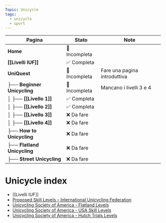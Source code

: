 ```yaml
---
Topic: Unicycle
tags:
  - unicycle
  - sport
---
```

| Pagina                      | Stato         | Note                         |
| --------------------------- | ------------- | ---------------------------- |
| **Home**                    | 🔄 Incompleta |                              |
| **[[Livelli IUF]]**         | ✅ Completa    |                              |
| **UniQuest**                | 🔄 Incompleta | Fare una pagina introduttiva |
| ├── **Beginner Unicycling** | 🔄 Incompleta | Mancano i livelli 3 e 4      |
| │ ├── **[[Livello 1]]**     | ✅ Completa    |                              |
| │ ├── **[[Livello 2]]**     | ✅ Completa    |                              |
| │ ├── **[[Livello 3]]**     | ❌ Da fare     |                              |
| │ ├── **[[Livello 4]]**     | ❌ Da fare     |                              |
| ├── **How to Unicycling**   | ❌ Da fare     |                              |
| ├── **Flatland Unicycling** | ❌ Da fare     |                              |
| ├── **Street Unicycling**   | ❌ Da fare     |                              |

# Unicycle index

- [[Livelli IUF]]
- [Proposed Skill Levels – International Unicycling Federation](https://unicycling.org/unicycling/skill-levels/)
- [Unicycling Society of America - Flatland Levels](https://uniusa.org/Flatland-Levels)
- [Unicycling Society of America - USA Skill Levels](https://uniusa.org/USA-Skill-Levels)
- [Unicycling Society of America - Hutch Trials Levels](https://uniusa.org/Hutch-Trials-Levels)